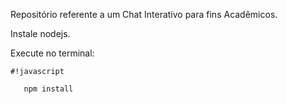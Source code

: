 Repositório referente a um Chat Interativo para fins Acadêmicos.

 Instale nodejs.

 Execute no terminal:

```
#!javascript

   npm install
```